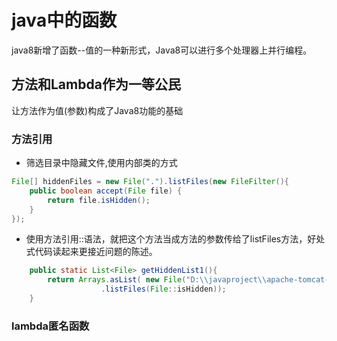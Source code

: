 # java中的函数

java8新增了函数--值的一种新形式，Java8可以进行多个处理器上并行编程。

## 方法和Lambda作为一等公民

让方法作为值(参数)构成了Java8功能的基础

### 方法引用

+ 筛选目录中隐藏文件,使用内部类的方式

```java
File[] hiddenFiles = new File(".").listFiles(new FileFilter(){
    public boolean accept(File file) {
        return file.isHidden();
    }
});
```

+ 使用方法引用::语法，就把这个方法当成方法的参数传给了listFiles方法，好处式代码读起来更接近问题的陈述。

```java
    public static List<File> getHiddenList1(){
        return Arrays.asList( new File("D:\\javaproject\\apache-tomcat-8.5.34\\webapps")
                    .listFiles(File::isHidden));
    }
```

### lambda匿名函数

